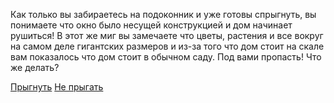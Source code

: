 Как только вы забираетесь на подоконник и уже готовы спрыгнуть, вы понимаете что окно было несущей конструкцией и дом начинает рушиться!
В этот же миг вы замечаете что цветы, растения и все вокруг на самом деле гигантских размеров и из-за того что дом стоит на скале вам показалось что дом стоит в обычном саду. 
Под вами пропасть!
Что же делать? 

[  Прыгнуть](win-jump.md)
[  Не прыгать](win-not-jump.md)